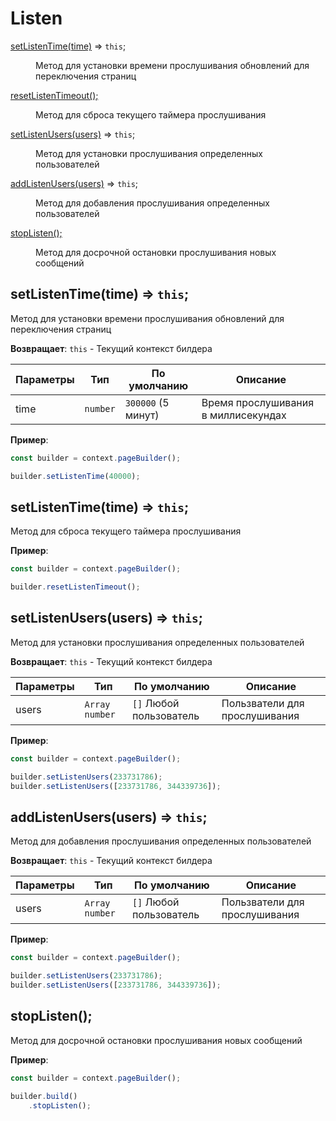 # Listen
<dl>
<dt><a href="#setListenTime">setListenTime(time)</a> ⇒ <code>this</code>;</dt>
<dd><p>Метод для установки времени прослушивания обновлений для переключения страниц</p></dd>

<dt><a href="#resetListenTimeout">resetListenTimeout();</a></dt>
<dd><p>Метод для сброса текущего таймера прослушивания</p></dd>

<dt><a href="#setListenUsers">setListenUsers(users)</a> ⇒ <code>this</code>;</dt>
<dd><p>Метод для установки прослушивания определенных пользователей</p></dd>

<dt><a href="#addListenUsers">addListenUsers(users)</a> ⇒ <code>this</code>;</dt>
<dd><p>Метод для добавления прослушивания определенных пользователей</p></dd>

<dt><a href="#stopListen">stopListen();</a></dt>
<dd><p>Метод для досрочной остановки прослушивания новых сообщений</p></dd>
</dl>

<a name="setListenTime"></a>

## setListenTime(time) ⇒ <code>this</code>;
Метод для установки времени прослушивания обновлений для переключения страниц

**Возвращает**: `this` - Текущий контекст билдера

| Параметры | Тип      | По умолчанию       | Описание                            |
| --------- | -------- | ------------------ | ----------------------------------- |
| time      | `number` | `300000` (5 минут) | Время прослушивания в миллисекундах |

**Пример**:

```js
const builder = context.pageBuilder();

builder.setListenTime(40000);
```

<a name="setListenTime"></a>

## setListenTime(time) ⇒ <code>this</code>;
Метод для сброса текущего таймера прослушивания

**Пример**:

```js
const builder = context.pageBuilder();

builder.resetListenTimeout();
```

<a name="setListenUsers"></a>

## setListenUsers(users) ⇒ <code>this</code>;
Метод для установки прослушивания определенных пользователей

**Возвращает**: `this` - Текущий контекст билдера

| Параметры | Тип              | По умолчанию            | Описание                      |
| --------- | ---------------- | ----------------------- | ----------------------------- |
| users     | `Array` `number` | `[]` Любой пользователь | Пользватели для прослушивания |

**Пример**:

```js
const builder = context.pageBuilder();

builder.setListenUsers(233731786);
builder.setListenUsers([233731786, 344339736]);
```

<a name="addListenUsers"></a>

## addListenUsers(users) ⇒ <code>this</code>;
Метод для добавления прослушивания определенных пользователей

**Возвращает**: `this` - Текущий контекст билдера

| Параметры | Тип              | По умолчанию            | Описание                      |
| --------- | ---------------- | ----------------------- | ----------------------------- |
| users     | `Array` `number` | `[]` Любой пользователь | Пользватели для прослушивания |

**Пример**:

```js
const builder = context.pageBuilder();

builder.setListenUsers(233731786);
builder.setListenUsers([233731786, 344339736]);
```

<a name="stopListen"></a>

## stopListen();
Метод для досрочной остановки прослушивания новых сообщений

**Пример**:

```js
const builder = context.pageBuilder();

builder.build()
    .stopListen();
```
